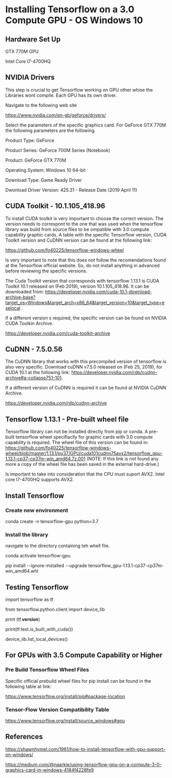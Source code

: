 # Installing Tensorflow on a 3.0 Compute GPU - OS Windows 10

## Hardware Set Up

GTX 770M GPU

Intel Core I7-4700HQ

## NVIDIA Drivers

This step is crucial to get Tensorflow working on GPU other whise the Libraries wont compile. Each GPU has its own driver.

Navigate to the following web site

https://www.nvidia.com/en-gb/geforce/drivers/

Select the parameters of the specific graphics card. For GeForce GTX 770M the following parameters are the following.

Product Type: GeForce

Product Series: GeForce 700M Series (Notebook)

Product: GeForce GTX 770M

Operating System: Windows 10 64-bit

Download Type: Game Ready Driver

Dwonload Driver Version: 425.31 - Release Date (2019 April 11)

## CUDA Toolkit - 10.1.105_418.96

To install CUDA toolkit is very important to choose the correct version. The version needs to correspont to the one that was used when the tensorflow library was build from source files to be ompatible with 3.0 compute capability graphic cards. A table with the specific Tensorflow version, CUDA Toolkit version and CuDNN version can be found at the following link:

https://github.com/fo40225/tensorflow-windows-wheel

Is very important to note that this does not follow the recomendations found at the Tensorflow official website. So, do not install anything in advanced before reviewing the specific versions.

The Cuda Toolkit version that corresponds with tensorflow 1.13.1 is CUDA Toolkit 10.1 released on (Feb 2019), version 10.1.105_418.96. It can be downloaded from: https://developer.nvidia.com/cuda-10.1-download-archive-base?target_os=Windows&target_arch=x86_64&target_version=10&target_type=exelocal .

If a different version s required, the specific version can be found on NVIDIA CUDA Toolkin Archive. 

https://developer.nvidia.com/cuda-toolkit-archive

## CuDNN - 7.5.0.56

The CuDNN library that works with this precompiled version of tensorflow is also very specific. Download cuDNN v7.5.0 released on (Feb 25, 2019), for CUDA 10.1 at the following link: https://developer.nvidia.com/rdp/cudnn-archive#a-collapse751-101.

If a different version of CuDNN is required it can be found at NVIDIA CuDNN Archive.

https://developer.nvidia.com/rdp/cudnn-archive

## Tensorflow 1.13.1 - Pre-built wheel file

Tensorflow library can not be installed directly from pip or conda. A pre-built tensorflow wheel specifiaclly for graphic cards with 3.0 compute capability is required. The wheel file of this version can be found in: https://github.com/fo40225/tensorflow-windows-wheel/blob/master/1.13.1/py37/GPU/cuda101cudnn75avx2/tensorflow_gpu-1.13.1-cp37-cp37m-win_amd64.7z.001  (NOTE: If this link is not found any more a copy of the wheel file has been saved in the external hard-drive.)

Is important to take into consideration that the CPU must suport AVX2. Intel core I7-4700HQ supports AVX2.

## Install Tensorflow

### Create new environment

conda create -n tensorflow-gpu python=3.7

### Install the library

navigate to the directory containing teh whell file.

conda activate tensorflow-gpu

pip install --ignore-installed --upgrade tensorflow_gpu-1.13.1-cp37-cp37m-win_amd64.whl

## Testing Tensorflow

import tensorflow as tf

from tensorflow.python.client import device_lib

print (tf.__version__)

print(tf.test.is_built_with_cuda())

device_lib.list_local_devices()

## For GPUs with 3.5 Compute Capability or Higher

### Pre Build Tensorflow Wheel Files

Specific official prebuild wheel files for pip install can be found in the following table at link:

https://www.tensorflow.org/install/pip#package-location

### Tensor-Flow Version Compatibility Table

https://www.tensorflow.org/install/source_windows#gpu

## References

https://shawnhymel.com/1961/how-to-install-tensorflow-with-gpu-support-on-windows/

https://medium.com/@naarkie/using-tensorflow-gpu-on-a-compute-3-0-graphics-card-in-windows-4184f4228fe9

